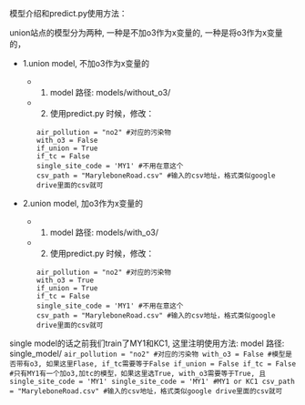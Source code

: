 模型介绍和predict.py使用方法：

union站点的模型分为两种, 一种是不加o3作为x变量的, 一种是将o3作为x变量的，


- 1.union model, 不加o3作为x变量的
  - 1. model 路径: models/without_o3/
  - 2. 使用predict.py 时候，修改：

    ```
    air_pollution = "no2" #对应的污染物
    with_o3 = False
    if_union = True
    if_tc = False
    single_site_code = 'MY1' #不用在意这个
    csv_path = "MaryleboneRoad.csv" #输入的csv地址，格式类似google drive里面的csv就可
    ```


- 2.union model, 加o3作为x变量的
  - 1. model 路径: models/with_o3/
  - 2. 使用predict.py 时候，修改：

    ```
    air_pollution = "no2" #对应的污染物
    with_o3 = True
    if_union = True
    if_tc = False
    single_site_code = 'MY1' #不用在意这个
    csv_path = "MaryleboneRoad.csv" #输入的csv地址，格式类似google drive里面的csv就可
    ```


single model的话之前我们train了MY1和KC1, 这里注明使用方法: 
model 路径: single_model/
    ```
    air_pollution = "no2" #对应的污染物
    with_o3 = False #模型是否带有o3, 如果这里Flase, if_tc需要等于False
    if_union = False
    if_tc = False #只有MY1有一个加o3,加tc的模型，如果这里选True, with_o3需要等于True, 且single_site_code = 'MY1'
    single_site_code = 'MY1' #MY1 or KC1
    csv_path = "MaryleboneRoad.csv" #输入的csv地址，格式类似google drive里面的csv就可
    ```
